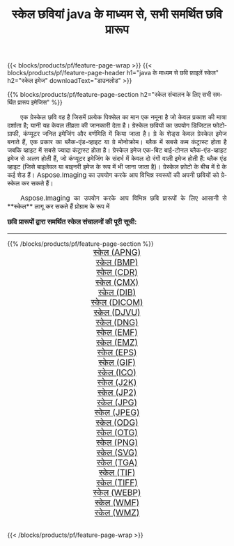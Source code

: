 ﻿---
title: स्केल छवियां java के माध्यम से, सभी समर्थित छवि प्रारूप 
weight: 3920
url: /hi/java/grayscale/ 
lang: hi
langdirlevel: 2
locales: zh-hans,ja,it,ru,de,es,fr,nl,id,lt,pl,pt,vi,tr,ko,zh-hant,ar,hi,th,sv,cs,uk,he
description: Aspose.Imaging का उपयोग करके आप java के माध्यम से आसानी से स्केल चित्र बना सकते हैं
---

{{< blocks/products/pf/feature-page-wrap >}}
{{< blocks/products/pf/feature-page-header h1="java के माध्यम से छवि फ़ाइलें स्केल" h2="स्केल इमेज" downloadText="डाउनलोड" >}}


{{% blocks/products/pf/feature-page-section  h2="स्केल संचालन के लिए सभी समर्थित प्रारूप इमेजिस" %}}
<p align="justify" style="text-indent:2em;font-size:15px;">
एक ग्रेस्केल छवि वह है जिसमें प्रत्येक पिक्सेल का मान एक नमूना है जो केवल प्रकाश की मात्रा दर्शाता है; यानी यह केवल तीव्रता की जानकारी देता है। ग्रेस्केल छवियों का उपयोग डिजिटल फोटोग्राफी, कंप्यूटर जनित इमेजिंग और वर्णमिति में किया जाता है। ग्रे के शेड्स केवल ग्रेस्केल इमेज बनाते हैं, एक प्रकार का ब्लैक-एंड-व्हाइट या ग्रे मोनोक्रोम। ब्लैक में सबसे कम कंट्रास्ट होता है जबकि व्हाइट में सबसे ज्यादा कंट्रास्ट होता है। ग्रेस्केल इमेज एक-बिट बाई-टोनल ब्लैक-एंड-व्हाइट इमेज से अलग होती हैं, जो कंप्यूटर इमेजिंग के संदर्भ में केवल दो रंगों वाली इमेज होती हैं: ब्लैक एंड व्हाइट (जिसे बाइलेवल या बाइनरी इमेज के रूप में भी जाना जाता है)। ग्रेस्केल फ़ोटो के बीच में ग्रे के कई शेड हैं। Aspose.Imaging का उपयोग करके आप विभिन्न स्वरूपों की अपनी छवियों को ग्रेस्केल कर सकते हैं।
</p>
<p align="justify" style="text-indent:2em;font-size:15px;">
Aspose.Imaging का उपयोग करके आप विभिन्न छवि प्रारूपों के लिए आसानी से **स्केल** लागू कर सकते हैं प्रोग्राम के रूप में
</p>
<h3 style="margin-top:16px;">
छवि प्रारूपों द्वारा समर्थित स्केल संचालनों की पूरी सूची:
</h3>
<hr/>
{{% /blocks/products/pf/feature-page-section %}}
<div class="container-fluid productfamilypage bg-gray">
    <div class="convertypes bg-gray agp-content section">
        <div class="container">
		<div class="row other-converters" style="gap: 10px;font-size: 19px;text-align:center;">
		    <div class='col-md-3 other-converter remove-lp remove-rp'><a href="/imaging/hi/java/grayscale/apng/" style="padding:15px;">स्केल (APNG)</a></div><div class='col-md-3 other-converter remove-lp remove-rp'><a href="/imaging/hi/java/grayscale/bmp/" style="padding:15px;">स्केल (BMP)</a></div><div class='col-md-3 other-converter remove-lp remove-rp'><a href="/imaging/hi/java/grayscale/cdr/" style="padding:15px;">स्केल (CDR)</a></div><div class='col-md-3 other-converter remove-lp remove-rp'><a href="/imaging/hi/java/grayscale/cmx/" style="padding:15px;">स्केल (CMX)</a></div><div class='col-md-3 other-converter remove-lp remove-rp'><a href="/imaging/hi/java/grayscale/dib/" style="padding:15px;">स्केल (DIB)</a></div><div class='col-md-3 other-converter remove-lp remove-rp'><a href="/imaging/hi/java/grayscale/dicom/" style="padding:15px;">स्केल (DICOM)</a></div><div class='col-md-3 other-converter remove-lp remove-rp'><a href="/imaging/hi/java/grayscale/djvu/" style="padding:15px;">स्केल (DJVU)</a></div><div class='col-md-3 other-converter remove-lp remove-rp'><a href="/imaging/hi/java/grayscale/dng/" style="padding:15px;">स्केल (DNG)</a></div><div class='col-md-3 other-converter remove-lp remove-rp'><a href="/imaging/hi/java/grayscale/emf/" style="padding:15px;">स्केल (EMF)</a></div><div class='col-md-3 other-converter remove-lp remove-rp'><a href="/imaging/hi/java/grayscale/emz/" style="padding:15px;">स्केल (EMZ)</a></div><div class='col-md-3 other-converter remove-lp remove-rp'><a href="/imaging/hi/java/grayscale/eps/" style="padding:15px;">स्केल (EPS)</a></div><div class='col-md-3 other-converter remove-lp remove-rp'><a href="/imaging/hi/java/grayscale/gif/" style="padding:15px;">स्केल (GIF)</a></div><div class='col-md-3 other-converter remove-lp remove-rp'><a href="/imaging/hi/java/grayscale/ico/" style="padding:15px;">स्केल (ICO)</a></div><div class='col-md-3 other-converter remove-lp remove-rp'><a href="/imaging/hi/java/grayscale/j2k/" style="padding:15px;">स्केल (J2K)</a></div><div class='col-md-3 other-converter remove-lp remove-rp'><a href="/imaging/hi/java/grayscale/jp2/" style="padding:15px;">स्केल (JP2)</a></div><div class='col-md-3 other-converter remove-lp remove-rp'><a href="/imaging/hi/java/grayscale/jpg/" style="padding:15px;">स्केल (JPG)</a></div><div class='col-md-3 other-converter remove-lp remove-rp'><a href="/imaging/hi/java/grayscale/jpeg/" style="padding:15px;">स्केल (JPEG)</a></div><div class='col-md-3 other-converter remove-lp remove-rp'><a href="/imaging/hi/java/grayscale/odg/" style="padding:15px;">स्केल (ODG)</a></div><div class='col-md-3 other-converter remove-lp remove-rp'><a href="/imaging/hi/java/grayscale/otg/" style="padding:15px;">स्केल (OTG)</a></div><div class='col-md-3 other-converter remove-lp remove-rp'><a href="/imaging/hi/java/grayscale/png/" style="padding:15px;">स्केल (PNG)</a></div><div class='col-md-3 other-converter remove-lp remove-rp'><a href="/imaging/hi/java/grayscale/svg/" style="padding:15px;">स्केल (SVG)</a></div><div class='col-md-3 other-converter remove-lp remove-rp'><a href="/imaging/hi/java/grayscale/tga/" style="padding:15px;">स्केल (TGA)</a></div><div class='col-md-3 other-converter remove-lp remove-rp'><a href="/imaging/hi/java/grayscale/tif/" style="padding:15px;">स्केल (TIF)</a></div><div class='col-md-3 other-converter remove-lp remove-rp'><a href="/imaging/hi/java/grayscale/tiff/" style="padding:15px;">स्केल (TIFF)</a></div><div class='col-md-3 other-converter remove-lp remove-rp'><a href="/imaging/hi/java/grayscale/webp/" style="padding:15px;">स्केल (WEBP)</a></div><div class='col-md-3 other-converter remove-lp remove-rp'><a href="/imaging/hi/java/grayscale/wmf/" style="padding:15px;">स्केल (WMF)</a></div><div class='col-md-3 other-converter remove-lp remove-rp'><a href="/imaging/hi/java/grayscale/wmz/" style="padding:15px;">स्केल (WMZ)</a></div>
                </div>
        </div>
    </div>
</div>
<br/>

{{< /blocks/products/pf/feature-page-wrap >}}

